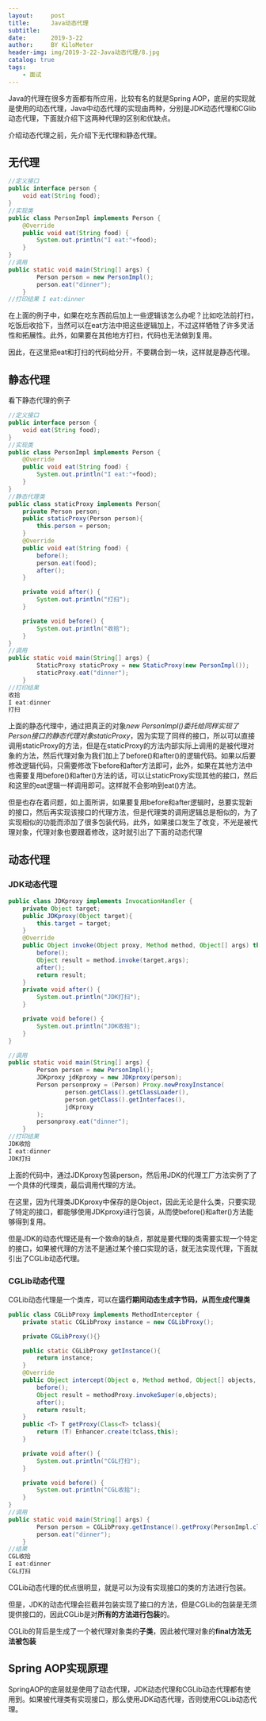 ```yaml
---
layout:     post
title:      Java动态代理
subtitle:   
date:       2019-3-22
author:     BY KiloMeter
header-img: img/2019-3-22-Java动态代理/8.jpg
catalog: true
tags:
    - 面试
---
```


Java的代理在很多方面都有所应用，比较有名的就是Spring AOP，底层的实现就是使用的动态代理，Java中动态代理的实现由两种，分别是JDK动态代理和CGlib动态代理，下面就介绍下这两种代理的区别和优缺点。

介绍动态代理之前，先介绍下无代理和静态代理。

## 无代理

```java
//定义接口
public interface person {
    void eat(String food);
}
//实现类
public class PersonImpl implements Person {
    @Override
    public void eat(String food) {
        System.out.println("I eat:"+food);
    }
}
//调用
public static void main(String[] args) {
        Person person = new PersonImpl();
        person.eat("dinner");
    }
//打印结果 I eat:dinner
```

在上面的例子中，如果在吃东西前后加上一些逻辑该怎么办呢？比如吃法前打扫，吃饭后收拾下，当然可以在eat方法中把这些逻辑加上，不过这样牺牲了许多灵活性和拓展性。此外，如果要在其他地方打扫，代码也无法做到复用。

因此，在这里把eat和打扫的代码给分开，不要耦合到一块，这样就是静态代理。

## 静态代理

看下静态代理的例子

```java
//定义接口
public interface person {
    void eat(String food);
}
//实现类
public class PersonImpl implements Person {
    @Override
    public void eat(String food) {
        System.out.println("I eat:"+food);
    }
}
//静态代理类
public class staticProxy implements Person{
    private Person person;
    public staticProxy(Person person){
        this.person = person;
    }
    @Override
    public void eat(String food) {
        before();
        person.eat(food);
        after();
    }

    private void after() {
        System.out.println("打扫");
    }

    private void before() {
        System.out.println("收拾");
    }
}
//调用
public static void main(String[] args) {
        StaticProxy staticProxy = new StaticProxy(new PersonImpl());
        staticProxy.eat("dinner");
    }
//打印结果
收拾
I eat:dinner
打扫
```

上面的静态代理中，通过把真正的对象*new PersonImpl()*委托给同样实现了Person接口的静态代理对象*staticProxy*，因为实现了同样的接口，所以可以直接调用staticProxy的方法，但是在staticProxy的方法内部实际上调用的是被代理对象的方法，然后代理对象为我们加上了before()和after()的逻辑代码。如果以后要修改逻辑代码，只需要修改下before和after方法即可，此外，如果在其他方法中也需要复用before()和after()方法的话，可以让staticProxy实现其他的接口，然后和这里的eat逻辑一样调用即可。这样就不会影响到eat()方法。

但是也存在着问题，如上面所讲，如果要复用before和after逻辑时，总要实现新的接口，然后再实现该接口的代理方法，但是代理类的调用逻辑总是相似的，为了实现相似的功能而添加了很多包装代码，此外，如果接口发生了改变，不光是被代理对象，代理对象也要跟着修改，这时就引出了下面的动态代理

## 动态代理

### JDK动态代理

```java
public class JDKproxy implements InvocationHandler {
    private Object target;
    public JDKproxy(Object target){
        this.target = target;
    }
    @Override
    public Object invoke(Object proxy, Method method, Object[] args) throws Throwable {
        before();
        Object result = method.invoke(target,args);
        after();
        return result;
    }
    private void after() {
        System.out.println("JDK打扫");
    }

    private void before() {
        System.out.println("JDK收拾");
    }
}

//调用
public static void main(String[] args) {
        Person person = new PersonImpl();
        JDKproxy jdKproxy = new JDKproxy(person);
        Person personproxy = (Person) Proxy.newProxyInstance(
                person.getClass().getClassLoader(),
                person.getClass().getInterfaces(),
                jdKproxy
        );
        personproxy.eat("dinner");
    }
//打印结果
JDK收拾
I eat:dinner
JDK打扫
```

上面的代码中，通过JDKproxy包装person，然后用JDK的代理工厂方法实例了了一个具体的代理类，最后调用代理的方法。

在这里，因为代理类JDKproxy中保存的是Object，因此无论是什么类，只要实现了特定的接口，都能够使用JDKproxy进行包装，从而使before()和after()方法能够得到复用。

但是JDK的动态代理还是有一个致命的缺点，那就是要代理的类需要实现一个特定的接口，如果被代理的方法不是通过某个接口实现的话，就无法实现代理，下面就引出了CGLib动态代理。

### CGLib动态代理

CGLib动态代理是一个类库，可以在**运行期间动态生成字节码，从而生成代理类**

```java
public class CGLibProxy implements MethodInterceptor {
    private static CGLibProxy instance = new CGLibProxy();

    private CGLibProxy(){}

    public static CGLibProxy getInstance(){
        return instance;
    }
    @Override
    public Object intercept(Object o, Method method, Object[] objects, MethodProxy methodProxy) throws Throwable {
        before();
        Object result = methodProxy.invokeSuper(o,objects);
        after();
        return result;
    }
    public <T> T getProxy(Class<T> tclass){
        return (T) Enhancer.create(tclass,this);
    }

    private void after() {
        System.out.println("CGL打扫");
    }

    private void before() {
        System.out.println("CGL收拾");
    }
}
//调用
public static void main(String[] args) {
        Person person = CGLibProxy.getInstance().getProxy(PersonImpl.class);
        person.eat("dinner");
    }
//结果
CGL收拾
I eat:dinner
CGL打扫
```

CGLib动态代理的优点很明显，就是可以为没有实现接口的类的方法进行包装。

但是，JDK的动态代理会拦截并包装实现了接口的方法，但是CGLib的包装是无须提供接口的，因此CGLib是对**所有的方法进行包装**的。

CGLib的背后是生成了一个被代理对象类的**子类**，因此被代理对象的**final方法无法被包装**

## Spring AOP实现原理

SpringAOP的底层就是使用了动态代理，JDK动态代理和CGLib动态代理都有使用到。如果被代理类有实现接口，那么使用JDK动态代理，否则使用CGLib动态代理。